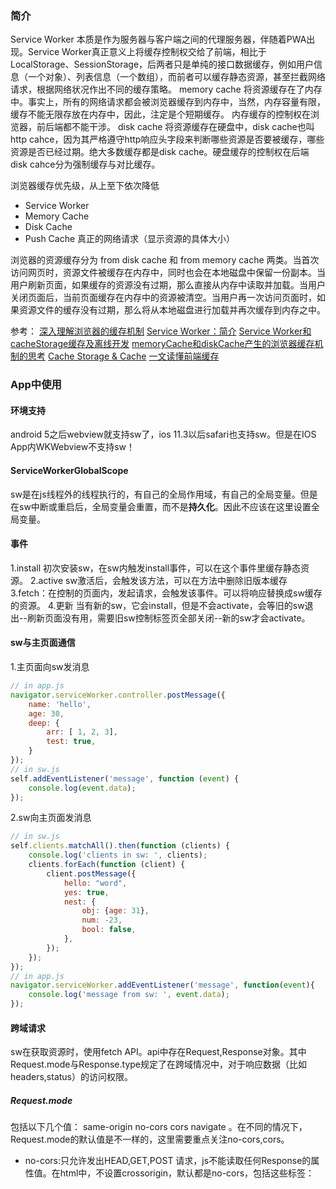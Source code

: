 ### 简介
Service Worker
本质是作为服务器与客户端之间的代理服务器，伴随着PWA出现。Service Worker真正意义上将缓存控制权交给了前端，相比于LocalStorage、SessionStorage，后两者只是单纯的接口数据缓存，例如用户信息（一个对象）、列表信息（一个数组），而前者可以缓存静态资源，甚至拦截网络请求，根据网络状况作出不同的缓存策略。
memory cache
将资源缓存在了内存中。事实上，所有的网络请求都会被浏览器缓存到内存中，当然，内存容量有限，缓存不能无限存放在内存中，因此，注定是个短期缓存。
内存缓存的控制权在浏览器，前后端都不能干涉。
disk cache
将资源缓存在硬盘中，disk cache也叫http cahce，因为其严格遵守http响应头字段来判断哪些资源是否要被缓存，哪些资源是否已经过期。绝大多数缓存都是disk cache。硬盘缓存的控制权在后端
disk cahce分为强制缓存与对比缓存。

浏览器缓存优先级，从上至下依次降低
* Service Worker
* Memory Cache
* Disk Cache
* Push Cache
真正的网络请求（显示资源的具体大小）

浏览器的资源缓存分为 from disk cache 和 from memory cache 两类。当首次访问网页时，资源文件被缓存在内存中，同时也会在本地磁盘中保留一份副本。当用户刷新页面，如果缓存的资源没有过期，那么直接从内存中读取并加载。当用户关闭页面后，当前页面缓存在内存中的资源被清空。当用户再一次访问页面时，如果资源文件的缓存没有过期，那么将从本地磁盘进行加载并再次缓存到内存之中。

参考：
[深入理解浏览器的缓存机制](https://www.jianshu.com/p/54cc04190252)
[Service Worker：简介](https://developers.google.com/web/fundamentals/primers/service-workers)
[Service Worker和cacheStorage缓存及离线开发](https://www.zhangxinxu.com/wordpress/2017/07/service-worker-cachestorage-offline-develop/?shrink=1)
[memoryCache和diskCache产生的浏览器缓存机制的思考](https://segmentfault.com/a/1190000011286027)
[Cache Storage & Cache](https://juejin.im/post/5c6ee4f5f265da2dd218caac)
[一文读懂前端缓存](https://zhuanlan.zhihu.com/p/44789005)

### App中使用
#### 环境支持
android 5之后webview就支持sw了，ios 11.3以后safari也支持sw。但是在IOS App内WKWebview不支持sw！
#### ServiceWorkerGlobalScope
sw是在js线程外的线程执行的，有自己的全局作用域，有自己的全局变量。但是在sw中断或重启后，全局变量会重置，而不是**持久化**。因此不应该在这里设置全局变量。
#### 事件
1.install
初次安装sw，在sw内触发install事件，可以在这个事件里缓存静态资源。
2.active
sw激活后，会触发该方法，可以在方法中删除旧版本缓存
3.fetch：在控制的页面内，发起请求，会触发该事件。可以将响应替换成sw缓存的资源。
4.更新
当有新的sw，它会install，但是不会activate，会等旧的sw退出--刷新页面没有用，需要旧sw控制标签页全部关闭--新的sw才会activate。
#### sw与主页面通信
1.主页面向sw发消息
```javascript
// in app.js
navigator.serviceWorker.controller.postMessage({
    name: 'hello',
    age: 30,
    deep: {
        arr: [ 1, 2, 3],
        test: true,
    }
});
// in sw.js
self.addEventListener('message', function (event) {
    console.log(event.data);
});
```
2.sw向主页面发消息
```javascript
// in sw.js
self.clients.matchAll().then(function (clients) {
    console.log('clients in sw: ', clients);
    clients.forEach(function (client) {
        client.postMessage({
            hello: "word",
            yes: true,
            nest: {
                obj: {age: 31},
                num: -23,
                bool: false,
            },
        });
    });
});
// in app.js
navigator.serviceWorker.addEventListener('message', function(event){
    console.log('message from sw: ', event.data);
});
```
#### 跨域请求

sw在获取资源时，使用fetch API。api中存在Request,Response对象。其中Request.mode与Response.type规定了在跨域情况中，对于响应数据（比如headers,status）的访问权限。
##### Request.mode
包括以下几个值： same-origin no-cors cors navigate 。在不同的情况下，Request.mode的默认值是不一样的，这里需要重点关注no-cors,cors。
* no-cors:只允许发出HEAD,GET,POST 请求，js不能读取任何Response的属性值。在html中，不设置crossorigin，默认都是no-cors，包括这些标签：<link><script><img><audio><video><object><embed><iframe>。
* cors：遵循cors协议，允许js访问response。

##### Response.type
用来判断当前的响应是什么类型的请求。
* basic: 正常的、满足 同源策略 的请求，允许JS读取 除了 Set-Cookie 和 Set-Cookie2 以外的，所有响应header
* cors: 合法的跨域请求，能读取部分响应header，包括http状态码。
* opaque：对应request.mode是no-cors，不能读取任何属性，包括状态码，headers,body。详细限制 [请看这里](https://stackoverflow.com/questions/39109789/what-limitations-apply-to-opaque-responses)。
* error: 网络错误. 没有有用的描述错误的信息。响应的状态为0，header为空且不可变。
##### CORS crossorigin
在 html5 里允许我们设置元素的 crossorigin 属性，来设置上request header的origin，也可以主动控制是否发送用户的credentials，包括 Cookie 。
* anonymous: 发起 CORS 请求，header里带origin，并且将 credentials 设置为 same-origin，即只有同源情况下带cookie。
* use-credentials: 发起 CORS 请求，并且将 credentials 设置为 include。这个就同时会在跨域请求中带上cookie和其他的一些认证信息.
这两个属性使用都需要设置response Access-Control-Allow-Credentials
##### workbox缓存跨域资源
当使用CacheFirst缓存资源时，不能缓存Reponse.type=opaque的，因为不透明响应无法读取statusCode，不知道资源请求是否成功，长时间缓存它可能会导致该资源available之后仍然无法获取。
但workbox规定在NetworkFirst和StaleWhileRevalidate策略中可以缓存不透明响应。因为这些策略会定期更新缓存起源，即使缓存了不好的资源，也只存在很短时间。

参考：
[Service Worker: H5页面性能优化](https://zhuanlan.zhihu.com/p/59165459)
[处理第三方请求（workbox官网）](https://developers.google.com/web/tools/workbox/guides/handle-third-party-requests)
[FetchAPI--Response](https://developer.mozilla.org/zh-CN/docs/Web/API/Response)

##### 问题
发现在调试工具中cache storage体积非常大
![3da3660490fe6f35560dcaa3a2823b13.png](evernotecid://AEB4F5B5-0496-45C8-A67F-414847E50655/appyinxiangcom/25152521/ENResource/p87)
这是因为 为了避免跨域信息泄露，不透明响应的大小被添加大量填充填充大小由浏览器而异，chrome缓存单个不透明响应至少占用7m。来自[What limitations apply to opaque responses?](https://stackoverflow.com/questions/39109789/what-limitations-apply-to-opaque-responses)。
所以使用sw时，尽量把img ,script, link 设置属性 crossorigin="anonymous"。
参考：[一个由不透明响应引发的灾难](https://moe.best/nodejs-memo/opaque-responses.html/comment-page-1)

##### 缓存时间
staleWhileRevalidate与networkFirst不需要设置缓存时间，因为他们会通过定期的通过网络更新缓存，而使用cacheFirst策略需要定义缓存时间，项目中定义一周。


